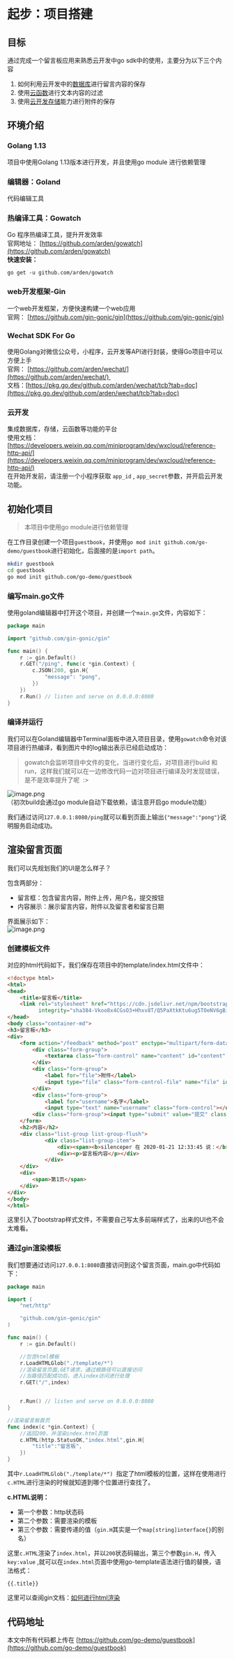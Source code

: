 # 起步：项目搭建

<a name="8MeIi"></a>
## 目标
通过完成一个留言板应用来熟悉云开发中go sdk中的使用，主要分为以下三个内容

1. 如何利用云开发中的[数据库](https://developers.weixin.qq.com/minigame/dev/wxcloud/reference-http-api/database/#%E6%95%B0%E6%8D%AE%E5%BA%93)进行留言内容的保存
1. 使用[云函数](https://developers.weixin.qq.com/minigame/dev/wxcloud/reference-http-api/functions/)进行文本内容的过滤
1. 使用[云开发存储](https://developers.weixin.qq.com/minigame/dev/wxcloud/reference-http-api/storage/)能力进行附件的保存

<a name="Nq75E"></a>
## 环境介绍
<a name="Kxmk0"></a>
### Golang 1.13
项目中使用Golang 1.13版本进行开发，并且使用go module 进行依赖管理
<a name="H0cFe"></a>
### 编辑器：Goland
代码编辑工具
<a name="PsxLG"></a>
### 热编译工具：Gowatch
Go 程序热编译工具，提升开发效率<br />官网地址： [https://github.com/arden/gowatch](https://github.com/arden/gowatch)<br />**快速安装：**
```basic
go get -u github.com/arden/gowatch
```

<a name="tNyRl"></a>
### web开发框架-Gin
一个web开发框架，方便快速构建一个web应用<br />官网： [https://github.com/gin-gonic/gin](https://github.com/gin-gonic/gin)
<a name="MzLXD"></a>
### Wechat SDK For Go
使用Golang对微信公众号，小程序，云开发等API进行封装，使得Go项目中可以方便上手<br />官网： [https://github.com/arden/wechat/](https://github.com/arden/wechat/) <br />文档：[https://pkg.go.dev/github.com/arden/wechat/tcb?tab=doc](https://pkg.go.dev/github.com/arden/wechat/tcb?tab=doc)
<a name="pNPPj"></a>
### 云开发
集成数据库，存储，云函数等功能的平台<br />使用文档：[https://developers.weixin.qq.com/miniprogram/dev/wxcloud/reference-http-api/](https://developers.weixin.qq.com/miniprogram/dev/wxcloud/reference-http-api/)<br />在开始开发前，请注册一个小程序获取 `app_id` , `app_secret`参数，并开启云开发功能。

<a name="qyAfI"></a>
## 初始化项目
> 本项目中使用go module进行依赖管理

在工作目录创建一个项目`guestbook`，并使用`go mod init github.com/go-demo/guestbook`进行初始化，后面接的是`import path`。

```bash
mkdir guestbook
cd guestbook
go mod init github.com/go-demo/guestbook
```

<a name="JvK7M"></a>
### 编写main.go文件
使用goland编辑器中打开这个项目，并创建一个`main.go`文件，内容如下：

```go
package main

import "github.com/gin-gonic/gin"

func main() {
	r := gin.Default()
	r.GET("/ping", func(c *gin.Context) {
		c.JSON(200, gin.H{
			"message": "pong",
		})
	})
	r.Run() // listen and serve on 0.0.0.0:8080
}
```

<a name="q2Vtn"></a>
### 编译并运行
我们可以在Goland编辑器中Terminal面板中进入项目目录，使用`gowatch`命令对该项目进行热编译，看到图片中的log输出表示已经启动成功：
> gowatch会监听项目中文件的变化，当进行变化后，对项目进行build 和run，这样我们就可以在一边修改代码一边对项目进行编译及时发现错误，是不是效率提升了呢  :>


![image.png](https://cdn.nlark.com/yuque/0/2020/png/748713/1579680949745-4a9d705e-b2d1-4667-a7a7-b9a5200321c8.png#align=left&display=inline&height=777&name=image.png&originHeight=1554&originWidth=2470&size=400945&status=done&style=none&width=1235)<br />（初次build会通过go module自动下载依赖，请注意开启go module功能）

我们通过访问`127.0.0.1:8080/ping`就可以看到页面上输出`{"message":"pong"}`说明服务启动成功。

<a name="yXtGW"></a>
## 渲染留言页面
我们可以先规划我们的UI是怎么样子？

包含两部分：

- 留言框：包含留言内容，附件上传，用户名，提交按钮
- 内容展示：展示留言内容，附件以及留言者和留言日期

界面展示如下：<br />![image.png](https://cdn.nlark.com/yuque/0/2020/png/748713/1579681903215-81a613c0-0a08-4196-ba6d-36c8942e107c.png#align=left&display=inline&height=331&name=image.png&originHeight=1312&originWidth=2352&size=99758&status=done&style=none&width=593)
<a name="2vKHj"></a>
### 创建模板文件
对应的html代码如下，我们保存在项目中的template/index.html文件中：

```html
<!doctype html>
<html>
<head>
    <title>留言板</title>
    <link rel="stylesheet" href="https://cdn.jsdelivr.net/npm/bootstrap@4.4.1/dist/css/bootstrap.min.css"
          integrity="sha384-Vkoo8x4CGsO3+Hhxv8T/Q5PaXtkKtu6ug5TOeNV6gBiFeWPGFN9MuhOf23Q9Ifjh" crossorigin="anonymous">
</head>
<body class="container-md">
<h3>留言板</h3>
<div>
    <form action="/feedback" method="post" enctype="multipart/form-data">
        <div class="form-group">
            <textarea class="form-control" name="content" id="content" cols="50" rows="5"></textarea>
        </div>
        <div class="form-group">
            <label for="file">附件</label>
            <input type="file" class="form-control-file" name="file" id="">
        </div>
        <div class="form-group">
            <label for="username">名字</label>
            <input type="text" name="username" class="form-control"></div>
        <div class="form-group"><input type="submit" value="提交" class="btn btn-primary"></div>
    </form>
    <h2>内容</h2>
    <div class="list-group list-group-flush">
            <div class="list-group-item">
                <div><span><b>silenceper 在 2020-01-21 12:33:45 说：</b></span></div>
                <div><p>留言板内容</p></div>
            </div>
    </div>
    <div>
        <span>第1页</span>
    </div>
</div>
</body>
</html>
```

这里引入了bootstrap样式文件，不需要自己写太多前端样式了，出来的UI也不会太难看。

<a name="MLcML"></a>
### 通过gin渲染模板
我们想要通过访问`127.0.0.1:8080`直接访问到这个留言页面，main.go中代码如下：

```go
package main

import (
	"net/http"

	"github.com/gin-gonic/gin"
)

func main() {
	r := gin.Default()

	//包含html模板
	r.LoadHTMLGlob("./template/*")
	//渲染留言页面,GET请求，通过根路径可以直接访问
    //当路径匹配成功后，进入index访问进行处理
	r.GET("/",index)


	r.Run() // listen and serve on 0.0.0.0:8080
}

//渲染留言板首页
func index(c *gin.Context) {
    //返回200，并渲染index.html页面
	c.HTML(http.StatusOK,"index.html",gin.H{
		"title":"留言板",
	})
}
```

其中`r.LoadHTMLGlob("./template/*") `指定了html模板的位置，这样在使用进行`c.HTML`进行渲染的时候就知道到哪个位置进行查找了。

**c.HTML说明：**

- 第一个参数：http状态码
- 第二个参数：需要渲染的模板
- 第三个参数：需要传递的值（`gin.H`其实是一个`map[string]interface{}`的别名）

这里`c.HTML`渲染了`index.html`，并以`200`状态码输出，第三个参数`gin.H`，传入`key:value` ,就可以在`index.html`页面中使用go-template语法进行值的替换，语法格式：

`{{.title}}`

这里可以查阅gin文档：[如何进行html渲染](https://github.com/gin-gonic/gin#html-rendering)

<a name="XXc0s"></a>
## 代码地址
本文中所有代码都上传在 [https://github.com/go-demo/guestbook](https://github.com/go-demo/guestbook)

